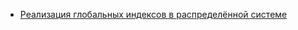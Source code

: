 - [Реализация глобальных индексов в распределённой системе](https://habr.com/ru/companies/arenadata/articles/817983/)